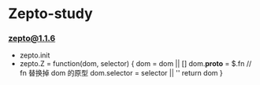 # Zepto-study
### zepto@1.1.6

 - zepto.init
 -  zepto.Z = function(dom, selector) {
     dom = dom || []
     dom.__proto__ = $.fn            // fn 替换掉 dom 的原型
     dom.selector = selector || ''
     return dom
   }
